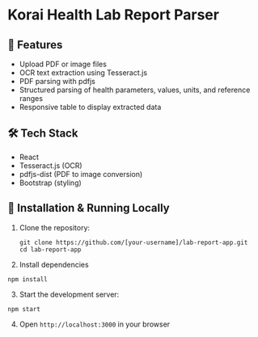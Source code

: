 # Korai Health Lab Report Parser

## 🚀 Features
- Upload PDF or image files
- OCR text extraction using Tesseract.js
- PDF parsing with pdfjs
- Structured parsing of health parameters, values, units, and reference ranges
- Responsive table to display extracted data

## 🛠️ Tech Stack
- React
- Tesseract.js (OCR)
- pdfjs-dist (PDF to image conversion)
- Bootstrap (styling)

## 🔨 Installation & Running Locally
1. Clone the repository:
   ```
   git clone https://github.com/[your-username]/lab-report-app.git
   cd lab-report-app
   ```
2. Install dependencies
  ```
  npm install
  ```
3. Start the development server:
  ```
  npm start
  ```
4. Open ```http://localhost:3000``` in your browser

